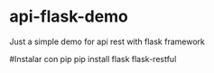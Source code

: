 # api-flask-demo
Just a simple demo for api rest with flask framework

#Instalar con pip
pip install flask flask-restful